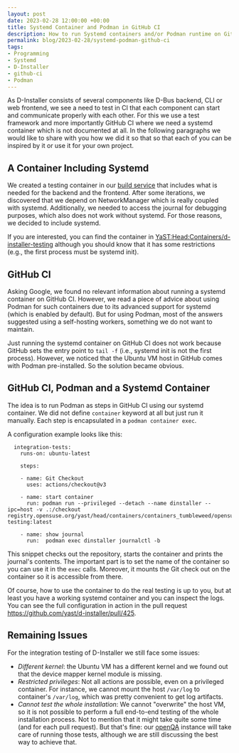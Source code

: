 ```yaml
---
layout: post
date: 2023-02-28 12:00:00 +00:00
title: Systemd Container and Podman in GitHub CI
description: How to run Systemd containers and/or Podman runtime on GitHub CI
permalink: blog/2023-02-28/systemd-podman-github-ci
tags:
- Programming
- Systemd
- D-Installer
- github-ci
- Podman
---
```


As D-Installer consists of several components like D-Bus backend, CLI or web frontend,
we see a need to test in CI that each component can start and communicate properly
with each other. For this we use a test framework and more importantly
GitHub CI where we need a systemd container which is not documented at all.
In the following paragraphs we would like to share with you how we did it so that
so that each of you can be inspired by it or use it for your own project.

## A Container Including Systemd

We created a testing container in our [build service](https://build.opensuse.org/) that
includes what is needed for the backend and the frontend. After some iterations, we
discovered that we depend on NetworkManager which is really coupled with systemd.
Additionally, we needed to access the journal for debugging purposes, which also does not
work without systemd. For those reasons, we decided to include systemd.

If you are interested, you can find the container in
[YaST:Head:Containers/d-installer-testing](https://build.opensuse.org/package/show/YaST:Head:Containers/d-installer-testing)
although you should know that it has some restrictions (e.g., the first process must be
systemd init).

## GitHub CI

Asking Google, we found no relevant information about running a systemd container on
GitHub CI. However, we read a piece of advice about using Podman for such containers due
to its advanced support for systemd (which is enabled by default). But for using Podman,
most of the answers suggested using a self-hosting workers, something we do not want to
maintain.

Just running the systemd container on GitHub CI does not work because GitHub sets the
entry point to `tail -f` (i.e., systemd init is not the first process). However, we
noticed that the Ubuntu VM host in GitHub comes with Podman pre-installed. So the solution
became obvious.

## GitHub CI, Podman and a Systemd Container

The idea is to run Podman as steps in GitHub CI using our systemd container. We did
not define `container`  keyword at all but just run it manually. Each step is encapsulated
in a `podman container exec`.

A configuration example looks like this:

```
  integration-tests:
    runs-on: ubuntu-latest

    steps:

    - name: Git Checkout
      uses: actions/checkout@v3

    - name: start container
      run: podman run --privileged --detach --name dinstaller --ipc=host -v .:/checkout registry.opensuse.org/yast/head/containers/containers_tumbleweed/opensuse/dinstaller-testing:latest

    - name: show journal
      run:  podman exec dinstaller journalctl -b
```

This snippet checks out the repository, starts the container and prints the journal's
contents. The important part is to set the name of the container so you can use it in the
`exec` calls. Moreover, it mounts the Git check out on the container so it is accessible
from there.

Of course, how to use the container to do the real testing is up to you, but at least you
have a working systemd container and you can inspect the logs. You can see the full
configuration in action in the pull request https://github.com/yast/d-installer/pull/425.

## Remaining Issues

For the integration testing of D-Installer we still face some issues:

* *Different kernel*: the Ubuntu VM has a different kernel and we found out that the
  device mapper kernel module is missing.
* *Restricted privileges*: Not all actions are possible, even on a privileged container.
  For instance, we cannot mount the host `/var/log` to container's `/var/log`, which was
  pretty convenient to get log artifacts.
* *Cannot test the whole installation*: We cannot "overwrite" the host VM, so it is not
  possible to perform a full end-to-end testing of the whole installation process. Not to
  mention that it might take quite some time (and for each pull request). But that's fine:
  our [openQA](http://open.qa/) instance will take care of running those tests, although
  we are still discussing the best way to achieve that.
